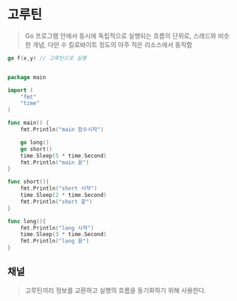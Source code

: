 # 고루틴 

> Go 프로그램 안에서 동시에 독립적으로 실행되는 흐름의 단위로, 스레드와 비슷한 개념, 다만 수 킬로바이트 정도의 아주 적은 리소스에서 동작함

```go
go f(x,y) // 고루틴으로 실행
```

```go

package main

import (
	"fmt"
	"time"
)

func main() {
	fmt.Println("main 함수시작")

	go long()
	go short()
	time.Sleep(5 * time.Second)
	fmt.Println("main 끝")
}

func short(){
	fmt.Println("short 시작")
	time.Sleep(2 * time.Second)
	fmt.Println("short 끝")
}

func long(){
	fmt.Println("long 시작")
	time.Sleep(3 * time.Second)
	fmt.Println("long 끝")
}
```

## 채널

> 고루틴끼리 정보를 교환하고 실행의 흐름을 동기화하기 위해 사용한다.
